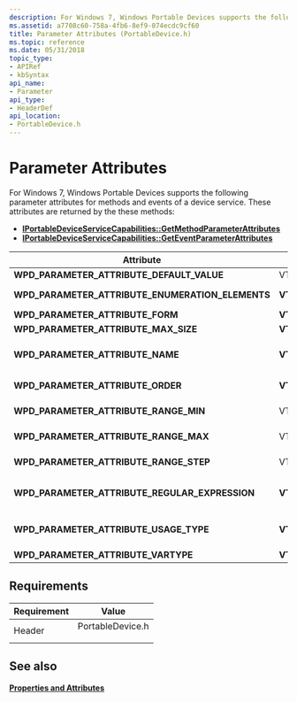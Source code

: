```yaml
---
description: For Windows 7, Windows Portable Devices supports the following parameter attributes for methods and events of a device service.
ms.assetid: a7708c60-758a-4fb6-8ef9-074ecdc9cf60
title: Parameter Attributes (PortableDevice.h)
ms.topic: reference
ms.date: 05/31/2018
topic_type: 
- APIRef
- kbSyntax
api_name: 
- Parameter
api_type: 
- HeaderDef
api_location: 
- PortableDevice.h
---
```


# Parameter Attributes

For Windows 7, Windows Portable Devices supports the following parameter attributes for methods and events of a device service. These attributes are returned by the these methods:

-   [**IPortableDeviceServiceCapabilities::GetMethodParameterAttributes**](/windows/desktop/api/PortableDeviceAPI/nf-portabledeviceapi-iportabledeviceservicecapabilities-getmethodparameterattributes)
-   [**IPortableDeviceServiceCapabilities::GetEventParameterAttributes**](/windows/desktop/api/PortableDeviceAPI/nf-portabledeviceapi-iportabledeviceservicecapabilities-geteventparameterattributes)




| Attribute                                            | VarType         | Description                                                                                                                                                                                 |
|------------------------------------------------------|-----------------|---------------------------------------------------------------------------------------------------------------------------------------------------------------------------------------------|
| **WPD\_PARAMETER\_ATTRIBUTE\_DEFAULT\_VALUE**        | VT\_*XXXX*      | The default value of the parameter.                                                                                                                                                         |
| **WPD\_PARAMETER\_ATTRIBUTE\_ENUMERATION\_ELEMENTS** | **VT\_UNKNOWN** | An [**IPortableDevicePropVariantCollection**](iportabledevicepropvariantcollection.md) interface that contains the enumeration values for the parameter.                                   |
| **WPD\_PARAMETER\_ATTRIBUTE\_FORM**                  | **VT\_UI4**     | The form of valid parameter values allowed.                                                                                                                                                 |
| **WPD\_PARAMETER\_ATTRIBUTE\_MAX\_SIZE**             | **VT\_UI8**     | The maximum size of the parameter, in bytes .                                                                                                                                               |
| **WPD\_PARAMETER\_ATTRIBUTE\_NAME**                  | **VT\_LPWSTR**  | A string that specifies the script-friendly name of an event or method parameter. Valid characters are alphanumeric \[a-zA-Z0-9\] and '\_'.                                                 |
| **WPD\_PARAMETER\_ATTRIBUTE\_ORDER**                 | **VT\_UI4**     | The zero-based parameter-order index, so that an order value of 0 corresponds to the first parameter.                                                                                       |
| **WPD\_PARAMETER\_ATTRIBUTE\_RANGE\_MIN**            | VT\_*XXXX*      | The maximum value for a parameter of the form WPD\_PARAMETER\_ATTRIBUTE\_FORM\_RANGE.                                                                                                       |
| **WPD\_PARAMETER\_ATTRIBUTE\_RANGE\_MAX**            | VT\_*XXXX*      | The minimum value for a parameter of the form WPD\_PARAMETER\_ATTRIBUTE\_FORM\_RANGE.                                                                                                       |
| **WPD\_PARAMETER\_ATTRIBUTE\_RANGE\_STEP**           | VT\_*XXXX*      | The step value for a parameter of the form WPD\_PARAMETER\_ATTRIBUTE\_FORM\_RANGE.                                                                                                          |
| **WPD\_PARAMETER\_ATTRIBUTE\_REGULAR\_EXPRESSION**   | **VT\_LPWSTR**  | A regular expression that specifies acceptable values for parameters of the form WPD\_PARAMETER\_ATTRIBUTE\_FORM\_REGULAR\_EXPRESSION.                                                      |
| **WPD\_PARAMETER\_ATTRIBUTE\_USAGE\_TYPE**           | **VT\_UI4**     | An integer that specifies the usage of a method parameter, for example, in/out. Valid values are of the [**WPD\_PARAMETER\_USAGE\_TYPES**](wpd-parameter-usage-types.md) enumeration type. |
| **WPD\_PARAMETER\_ATTRIBUTE\_VARTYPE**               | **VT\_UI4**     | The parameter VarType.                                                                                                                                                                      |



 

## Requirements



| Requirement | Value |
|-------------------|---------------------------------------------------------------------------------------------|
| Header<br/> | <dl> <dt>PortableDevice.h</dt> </dl> |



## See also

<dl> <dt>

[**Properties and Attributes**](properties-and-attributes.md)
</dt> </dl>

 

 




